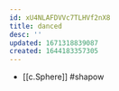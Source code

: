 ```yaml
---
id: xU4NLAFDVVc7TLHVf2nX8
title: danced
desc: ''
updated: 1671318839087
created: 1644183357305
---
```


- [[c.Sphere]] #shapow
